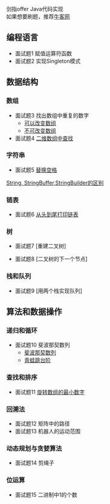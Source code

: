 剑指offer Java代码实现  
如果想要刷题，推荐[牛客网](https://www.nowcoder.com/ta/coding-interviews)
## 编程语言
- 面试题1 赋值运算符函数
- 面试题2 实现Singleton模式
## 数据结构
### 数组

- 面试题3 找出数组中重复的数字
    - [可以改变数组](/src/Question3_1.java)
    - [不可改变数组](/src/Question3_2.java)
- 面试题4 [二维数组中查找](/src/Question4.java)
### 字符串
- 面试题5 [替换空格](/src/Question5.java)  

[String, StringBuffer,StringBuilder的区别](https://www.nowcoder.com/questionTerminal/abbd386334344d9c8df4a0ac918d3e0f?toCommentId=374798)

### 链表
- 面试题6 [从头到尾打印链表](/src/Question6.java) 
### 树
- 面试题7 [重建二叉树]

- 面试题8 [二叉树的下一个节点]
### 栈和队列
- 面试题9 [用两个栈实现队列]
## 算法和数据操作
### 递归和循环
- 面试题10 斐波那契数列
    - [斐波那契数列](/src/Question10_Fib.java)
    - [青蛙跳台阶](/src/Question10_Frog.java)
### 查找和排序
- 面试题11 [旋转数组的最小数字](/src/Question11.java)
### 回溯法
- 面试题12 矩阵中的路径
- 面试题13 机器人的运动范围
### 动态规划与贪婪算法
- 面试题14 剪绳子
### 位运算
- 面试题15 二进制中1的个数